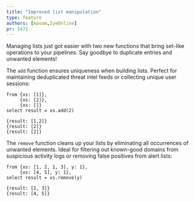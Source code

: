 ```yaml
---
title: "Improved list manipulation"
type: feature
authors: [mavam,IyeOnline]
pr: 5471
---
```


Managing lists just got easier with two new functions that bring set-like
operations to your pipelines. Say goodbye to duplicate entries and unwanted
elements!

The `add` function ensures uniqueness when building lists. Perfect for
maintaining deduplicated threat intel feeds or collecting unique user sessions:

```tql
from {xs: [1]},
     {xs: [2]},
     {xs: []}
select result = xs.add(2)
```

```tql
{result: [1,2]}
{result: [2]}
{result: [2]}
```

The `remove` function cleans up your lists by eliminating all occurrences of
unwanted elements. Ideal for filtering out known-good domains from suspicious
activity logs or removing false positives from alert lists:

```tql
from {xs: [1, 2, 1, 3], y: 1},
     {xs: [4, 5], y: 1},
select result = xs.remove(y)
```

```tql
{result: [2, 3]}
{result: [4, 5]}
```
